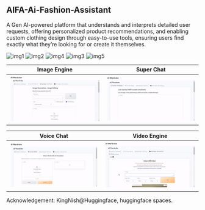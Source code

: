 ## AIFA-Ai-Fashion-Assistant
A Gen AI-powered platform that understands and interprets detailed user requests, offering personalized product recommendations, and enabling custom clothing design through easy-to-use tools, ensuring users find exactly what they’re looking for or create it themselves.

![img1](https://github.com/user-attachments/assets/e689bafa-e233-4763-84d2-05e1e3dc7254)
![img2](https://github.com/user-attachments/assets/8d92ffd5-3153-4b86-8796-c49f7c9b32b7)
![img4](https://github.com/user-attachments/assets/927f4232-ffa2-4313-a559-b6a5f54d43ad)
![img3](https://github.com/user-attachments/assets/c9a9abe5-5e28-4be4-91be-40c5aba81a8d)
![img5](https://github.com/user-attachments/assets/2b68b022-ff7d-4fab-a92e-880301412e7c)


|  Image Engine | Super Chat  |
| ----------------------- | ----------------------- |
| ![alt text](Sample_videos/Image_engine.gif)  | ![alt text](Sample_videos/super_chat.gif) | 

|  Voice Chat | Video Engine  |
| ----------------------- | ----------------------- |
| ![alt text](Sample_videos/Voice_chat.gif) | ![alt text](Sample_videos/video_engine.gif) |



Acknowledgement: KingNish@Huggingface, huggingface spaces.

